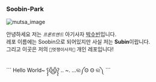 ### Soobin-Park

![mutsa_image](mutsa_session2.gif) <br>

안녕하세요 저는 *`프론트엔드`* 아기사자 [박수빈](https://velog.io/@suzzang2/posts)입니다. <br>
레포 이름에는 Soobin으로 되어있지만 사실 저는 **Subin**이랍니다. <br>
그리고 이곳은 저의 `🦁멋쟁이사자🦁` 개인 레포입니다!


<br>
```
Hello World~ ʕ̡̢̡ʘ̅͟͜ʘ̲̅ʔ̢̡̢  .. ~. ...ଲ༼Ꙩ Ꙩ ଲ༽
```
